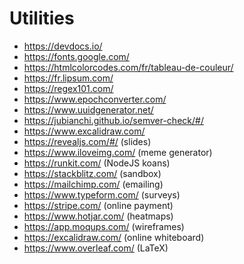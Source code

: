 # Utilities

- https://devdocs.io/
- https://fonts.google.com/
- https://htmlcolorcodes.com/fr/tableau-de-couleur/
- https://fr.lipsum.com/
- https://regex101.com/
- https://www.epochconverter.com/
- https://www.uuidgenerator.net/
- https://jubianchi.github.io/semver-check/#/
- https://www.excalidraw.com/
- https://revealjs.com/#/ (slides)
- https://www.iloveimg.com/ (meme generator)
- https://runkit.com/ (NodeJS koans)
- https://stackblitz.com/ (sandbox)
- https://mailchimp.com/ (emailing)
- https://www.typeform.com/ (surveys)
- https://stripe.com/ (online payment)
- https://www.hotjar.com/ (heatmaps)
- https://app.moqups.com/ (wireframes)
- https://excalidraw.com/ (online whiteboard)
- https://www.overleaf.com/ (LaTeX)
